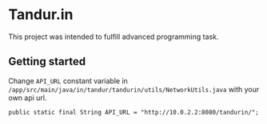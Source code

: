 # Tandur.in

This project was intended to fulfill advanced programming task.

## Getting started
Change `API_URL` constant variable in `/app/src/main/java/in/tandur/tandurin/utils/NetworkUtils.java` with your own api url.
```
public static final String API_URL = "http://10.0.2.2:8080/tandurin/";
```
